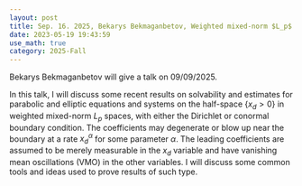```yaml
---
layout: post
title: Sep. 16. 2025, Bekarys Bekmaganbetov, Weighted mixed-norm $L_p$ estimates for parabolic systems with singular-degenerate coefficients II
date: 2023-05-19 19:43:59
use_math: true
category: 2025-Fall
---
```

 
Bekarys Bekmaganbetov will give a talk on 09/09/2025.

In this talk, I will discuss some recent results on solvability and estimates for parabolic and elliptic equations and systems on the half-space $\{x_d>0\}$ in weighted mixed-norm $L_p$ spaces, with either the Dirichlet or conormal boundary condition. The coefficients may degenerate or blow up near the boundary at a rate $x_d^{\alpha}$ for some parameter $\alpha$. The leading coefficients are assumed to be merely measurable in the $x_d$ variable and have vanishing mean oscillations (VMO) in the other variables. I will discuss some common tools and ideas used to prove results of such type.
